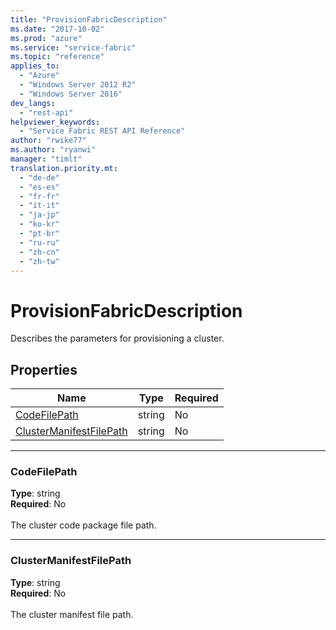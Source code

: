 ```yaml
---
title: "ProvisionFabricDescription"
ms.date: "2017-10-02"
ms.prod: "azure"
ms.service: "service-fabric"
ms.topic: "reference"
applies_to: 
  - "Azure"
  - "Windows Server 2012 R2"
  - "Windows Server 2016"
dev_langs: 
  - "rest-api"
helpviewer_keywords: 
  - "Service Fabric REST API Reference"
author: "rwike77"
ms.author: "ryanwi"
manager: "timlt"
translation.priority.mt: 
  - "de-de"
  - "es-es"
  - "fr-fr"
  - "it-it"
  - "ja-jp"
  - "ko-kr"
  - "pt-br"
  - "ru-ru"
  - "zh-cn"
  - "zh-tw"
---
```

# ProvisionFabricDescription

Describes the parameters for provisioning a cluster.

## Properties
| Name | Type | Required |
| --- | --- | --- |
| [CodeFilePath](#codefilepath) | string | No |
| [ClusterManifestFilePath](#clustermanifestfilepath) | string | No |

____
### CodeFilePath
__Type__: string <br/>
__Required__: No<br/>
<br/>
The cluster code package file path.

____
### ClusterManifestFilePath
__Type__: string <br/>
__Required__: No<br/>
<br/>
The cluster manifest file path.
